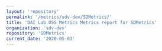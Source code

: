 ```yaml
---
layout: 'repository'
permalink: '/metrics/sdv-dev/SDMetrics/'
title: 'DAI Lab OSS Metrics Metrics report for SDMetrics'
organization: 'sdv-dev'
repository: 'SDMetrics'
current_date: '2020-05-03'
---
```


